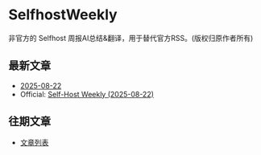 # SelfhostWeekly

非官方的 Selfhost 周报AI总结&翻译，用于替代官方RSS。(版权归原作者所有)

## 最新文章

* [2025-08-22](2025-08-22-weekly) 
* Official: [Self-Host Weekly (2025-08-22)](https://selfh.st/weekly/2025-08-22/)

## 往期文章

* [文章列表](posts)